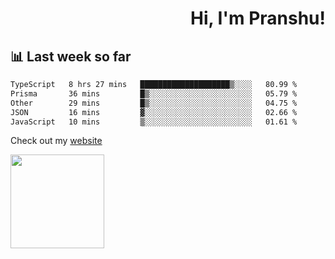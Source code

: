 <div align="right" >
   
   <H1>Hi, I'm Pranshu!</H1>

</div>

## 📊 Last week so far
<!--START_SECTION:waka-->

```txt
TypeScript   8 hrs 27 mins   ████████████████████▒░░░░   80.99 %
Prisma       36 mins         █▒░░░░░░░░░░░░░░░░░░░░░░░   05.79 %
Other        29 mins         █▒░░░░░░░░░░░░░░░░░░░░░░░   04.75 %
JSON         16 mins         ▓░░░░░░░░░░░░░░░░░░░░░░░░   02.66 %
JavaScript   10 mins         ▒░░░░░░░░░░░░░░░░░░░░░░░░   01.61 %
```

<!--END_SECTION:waka-->

Check out my [website](https://pranshu05.vercel.app)

<img align="left" width="150" src="https://user-images.githubusercontent.com/70943732/209951571-93b7afe5-f523-4683-b725-5d94b287e94e.png">

